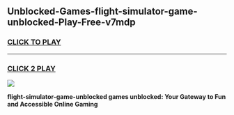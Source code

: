
## Unblocked-Games-flight-simulator-game-unblocked-Play-Free-v7mdp
<h3>
<a href="https://premium76.site?title=flight-simulator-game-unblocked&ref=17A">CLICK TO PLAY</a></h3>
<hr>

<h3>
<a href="https://premium76.site?title=flight-simulator-game-unblocked&ref=17A">CLICK 2 PLAY</a>
  
</h3>

<a href="https://premium76.site?title=flight-simulator-game-unblocked&ref=17A"><img src="https://clearcache.store/games.png"></a>


**flight-simulator-game-unblocked games unblocked: Your Gateway to Fun and Accessible Online Gaming**
